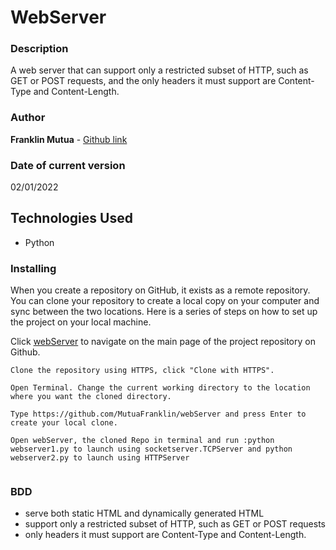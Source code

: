 # WebServer


### Description

A web server that can support only a restricted subset of HTTP, such as GET or POST requests, and the only headers it must support are Content-Type and Content-Length.

### Author

**Franklin Mutua** - [Github link](https://github.com/MutuaFranklin/)

### Date of current version

02/01/2022


## Technologies Used
- Python 

### Installing

When you create a repository on GitHub, it exists as a remote repository. You can clone your repository to create a local copy on your computer and sync between the two locations. Here is a series of steps on how to set up the project on your local machine.

Click [webServer](https://github.com/MutuaFranklin/webServer) to navigate on the main page of the project repository on Github.

```
Clone the repository using HTTPS, click "Clone with HTTPS".
```

```
Open Terminal. Change the current working directory to the location where you want the cloned directory.
```

```
Type https://github.com/MutuaFranklin/webServer and press Enter to create your local clone.

```

```
Open webServer, the cloned Repo in terminal and run :python webserver1.py to launch using socketserver.TCPServer and python webserver2.py to launch using HTTPServer


```

### BDD
- serve both static HTML and dynamically generated HTML 
- support only a restricted subset of HTTP, such as GET or POST requests
- only headers it must support are Content-Type and Content-Length.


